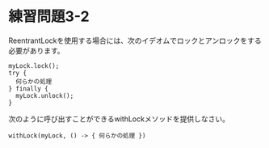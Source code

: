 # 練習問題3-2

ReentrantLockを使用する場合には、次のイデオムでロックとアンロックをする必要があります。

    myLock.lock();
    try {
      何らかの処理
    } finally {
      myLock.unlock();
    }
    
次のように呼び出すことができるwithLockメソッドを提供しなさい。

    withLock(myLock, () -> { 何らかの処理 })
